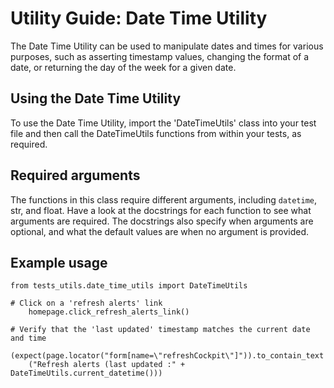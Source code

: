 # Utility Guide: Date Time Utility

The Date Time Utility can be used to manipulate dates and times for various purposes,
such as asserting timestamp values, changing the format of a date, or returning the day of the week for a given date.

## Using the Date Time Utility

To use the Date Time Utility, import the 'DateTimeUtils' class into your test file and then call the DateTimeUtils
functions from within your tests, as required.

## Required arguments

The functions in this class require different arguments, including `datetime`, str, and float.
Have a look at the docstrings for each function to see what arguments are required.
The docstrings also specify when arguments are optional, and what the default values are when no argument is provided.

## Example usage

    from tests_utils.date_time_utils import DateTimeUtils

    # Click on a 'refresh alerts' link
        homepage.click_refresh_alerts_link()

    # Verify that the 'last updated' timestamp matches the current date and time
        (expect(page.locator("form[name=\"refreshCockpit\"]")).to_contain_text
        ("Refresh alerts (last updated :" + DateTimeUtils.current_datetime()))
